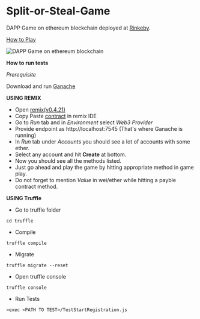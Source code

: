 # Split-or-Steal-Game

DAPP Game on ethereum blockchain deployed at [Rinkeby](https://rinkeby.etherscan.io/address/0x40a89bd8ef82f1a0500887ca17c9ab56bfdd8a9f).

[How to Play](http://showmeyourcode.github.io/Split-or-Steal-Game/#about)

![DAPP Game on ethereum blockchain](https://imgur.com/RuXdrWE.jpg)


**How to run tests**

_Prerequisite_

Download and run [Ganache](http://truffleframework.com/ganache/)

**USING REMIX**

* Open [remix(v0.4.21)](http://remix.ethereum.org/#optimize=false&version=soljson-v0.4.21+commit.dfe3193c.js)
* Copy Paste [contract](https://github.fkinternal.com/raw/Flipkart/Split-or-Steal-Game/master/truffle/contracts/SplitStealContract.sol?token=AAAIJnbD-c_quCN6andhH_HoMyXFXoYUks5a30O3wA%3D%3D) in remix IDE
* Go to _Run_ tab and in _Environment_ select _Web3 Provider_
* Provide endpoint as http://localhost:7545 (That's where Ganache is running)
* In _Run_ tab under _Accounts_ you should see a lot of accounts with some ether.
* Select any account and hit **Create** at bottom.
* Now you should see all the methods listed.
* Just go ahead and play the game by hitting appropriate method in game play.
* Do not forget to mention _Value_ in wei/ether while hitting a payble contract method.

**USING Truffle**

* Go to truffle folder

```shell
cd truffle
```

* Compile

```shell
truffle compile
```

* Migrate

```shell
truffle migrate --reset
```

* Open truffle console

```shell
truffle console
```

* Run Tests

```shell
>exec <PATH TO TEST>/TestStartRegistration.js
```
